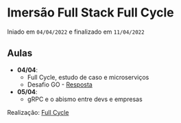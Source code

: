 # Imersão Full Stack Full Cycle

Iniado em `04/04/2022` e finalizado em `11/04/2022`

## Aulas

- **04/04**:
    - Full Cycle, estudo de caso e microserviços
    - Desafio GO - [Resposta](https://hub.docker.com/r/raferreira96/codeeducation)
- **05/04**:
    - gRPC e o abismo entre devs e empresas

Realização: [Full Cycle](https://imersao.fullcycle.com.br)
